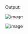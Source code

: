 Output:

![image](https://github.com/user-attachments/assets/e81978ab-1137-4471-928a-4ca78fa7a7ac)

![image](https://github.com/user-attachments/assets/a21aa21f-395c-43d6-97c6-8012f18ba83e)

